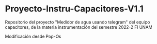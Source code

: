 # Proyecto-Instru-Capacitores-V1.1
Repositorio del proyecto "Medidor de agua usando telegram" del equipo capacitores, de la materia instrumentación del semestre 2022-2 FI UNAM

Modificación desde Pop-Os
